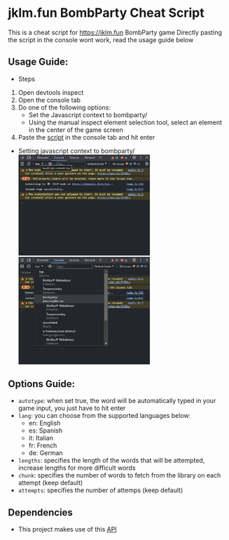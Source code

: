 # jklm.fun BombParty Cheat Script

This is a cheat script for https://jklm.fun BombParty game
Directly pasting the script in the console wont work, read the usage guide below

## Usage Guide:

-   Steps

1. Open devtools inspect
2. Open the console tab
3. Do one of the following options:
    - Set the Javascript context to bombparty/
    - Using the manual inspect element selection tool, select an element in the center of the game screen
4. Paste the [script](index.js) in the console tab and hit enter

-   Setting javascript context to bombparty/
    <img src="./docs/screenshot-1.png" width="300" /> <img src="./docs/screenshot-2.png" width="300" />

## Options Guide:

-   `autotype`: when set true, the word will be automatically typed in your game input, you just have to hit enter
-   `lang`: you can choose from the supported languages below:
    -   en: English
    -   es: Spanish
    -   it: Italian
    -   fr: French
    -   de: German
-   `lengths`: specifies the length of the words that will be attempted, increase lengths for more difficult words
-   `chunk`: specifies the number of words to fetch from the library on each attempt (keep default)
-   `attempts`: specifies the number of attemps (keep default)

## Dependencies

-   This project makes use of this [API](https://random-word-api.herokuapp.com/)
